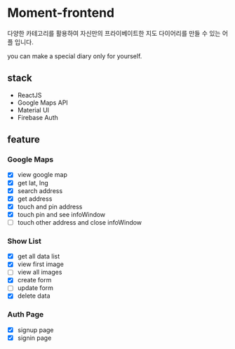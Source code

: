 # Moment-frontend
다양한 카테고리를 활용하여 자신만의 프라이베이트한 지도 다이어리를 만들 수 있는 어플 입니다.

you can make a special diary only for yourself.

## stack

- ReactJS
- Google Maps API
- Material UI
- Firebase Auth

## feature

### Google Maps

- [x] view google map
- [x] get lat, lng
- [x] search address
- [x] get address
- [x] touch and pin address
- [x] touch pin and see infoWindow
- [ ] touch other address and close infoWindow

### Show List

- [x] get all data list
- [x] view first image
- [ ] view all images
- [x] create form
- [ ] update form
- [x] delete data

### Auth Page

- [x] signup page
- [x] signin page
